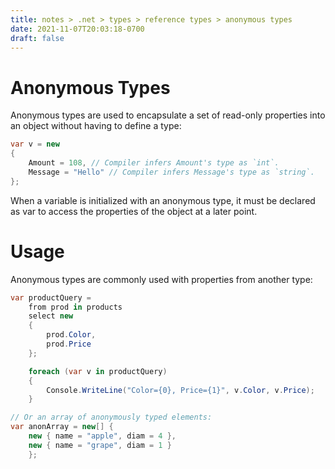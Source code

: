 ```yaml
---
title: notes > .net > types > reference types > anonymous types
date: 2021-11-07T20:03:18-0700
draft: false
---
```


# Anonymous Types
Anonymous types are used to encapsulate a set of read-only properties into an object without having to define a type:
```cs
var v = new 
{
    Amount = 108, // Compiler infers Amount's type as `int`.
    Message = "Hello" // Compiler infers Message's type as `string`.
};
```
When a variable is initialized with an anonymous type, it must be declared as var to access the properties of the object at a later point.

# Usage
Anonymous types are commonly used with properties from another type:
```cs
var productQuery =
    from prod in products
    select new 
    {
        prod.Color,
        prod.Price
    };

    foreach (var v in productQuery) 
    {
        Console.WriteLine("Color={0}, Price={1}", v.Color, v.Price);
    }

// Or an array of anonymously typed elements:
var anonArray = new[] { 
    new { name = "apple", diam = 4 }, 
    new { name = "grape", diam = 1 }
    };
```
